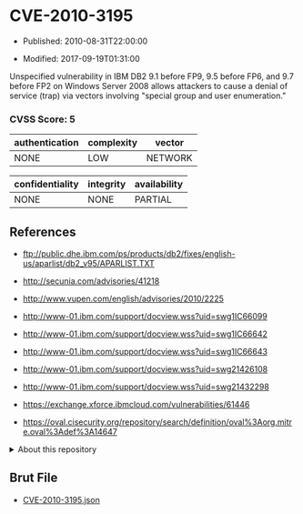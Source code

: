 # CVE-2010-3195

- Published: 2010-08-31T22:00:00

- Modified: 2017-09-19T01:31:00

Unspecified vulnerability in IBM DB2 9.1 before FP9, 9.5 before FP6, and 9.7 before FP2 on Windows Server 2008 allows attackers to cause a denial of service (trap) via vectors involving "special group and user enumeration."

### CVSS Score: **5**

| authentication | complexity | vector |
| --- | --- | --- |
| NONE | LOW | NETWORK |

| confidentiality | integrity | availability |
| --- | --- | --- |
| NONE | NONE | PARTIAL |

## References

* ftp://public.dhe.ibm.com/ps/products/db2/fixes/english-us/aparlist/db2_v95/APARLIST.TXT

* http://secunia.com/advisories/41218

* http://www.vupen.com/english/advisories/2010/2225

* http://www-01.ibm.com/support/docview.wss?uid=swg1IC66099

* http://www-01.ibm.com/support/docview.wss?uid=swg1IC66642

* http://www-01.ibm.com/support/docview.wss?uid=swg1IC66643

* http://www-01.ibm.com/support/docview.wss?uid=swg21426108

* http://www-01.ibm.com/support/docview.wss?uid=swg21432298

* https://exchange.xforce.ibmcloud.com/vulnerabilities/61446

* https://oval.cisecurity.org/repository/search/definition/oval%3Aorg.mitre.oval%3Adef%3A14647

<details>
<summary>About this repository</summary> 

  This repository is part of the project [Live Hack CVE](https://github.com/Live-Hack-CVE). Main website can be found [www.live-hack.org](https://www.live-hack.org) 
  
  Made by [Sn0wAlice](https://github.com/Sn0wAlice) for the people that care about security and need to have a feed of the latest CVEs. Hope you enjoy it, don't forget to star the repo and follow me on [Twitter](https://twitter.com/Sn0wAlice) and [Github](https://github.com/Sn0wAlice). And that is my [personnal website](https://www.alice-snow.me/)

  - [Home Page](https://github.com/Live-Hack-CVE)
  - [Framework](https://github.com/Live-Hack-CVE/cve-framework)
  - [CVE database](https://github.com/Live-Hack-CVE/full_database)
  - [Changelog](https://github.com/Live-Hack-CVE/Changelog)
</details>

## Brut File

* [CVE-2010-3195.json](https://raw.githubusercontent.com/Live-Hack-CVE/full_database/main/cves/2010/CVE-2010-3195.json)

